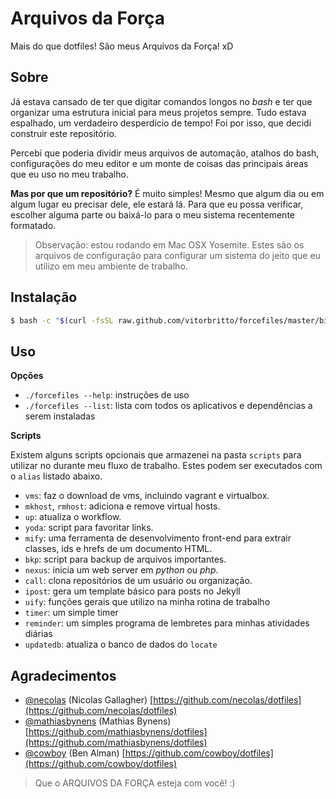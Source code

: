 # Arquivos da Força

Mais do que dotfiles! São meus Arquivos da Força! xD


## Sobre

Já estava cansado de ter que digitar comandos longos no *bash* e ter que organizar uma estrutura inicial para meus projetos sempre. Tudo estava espalhado, um verdadeiro desperdício de tempo! Foi por isso, que decidi construir este repositório.

Percebi que poderia dividir meus arquivos de automação, atalhos do bash, configurações do meu editor e um monte de coisas das principais áreas que eu uso no meu trabalho.

**Mas por que um repositório?** É muito simples! Mesmo que algum dia ou em algum lugar eu precisar dele, ele estará lá. Para que eu possa verificar, escolher alguma parte ou baixá-lo para o meu sistema recentemente formatado.

> Observação: estou rodando em Mac OSX Yosemite. Estes são os arquivos de configuração para configurar um sistema do jeito que eu utilizo em meu ambiente de trabalho.


## Instalação

```bash
$ bash -c "$(curl -fsSL raw.github.com/vitorbritto/forcefiles/master/bin/forcefiles)"
```


## Uso

**Opções**

- `./forcefiles --help`: instruções de uso
- `./forcefiles --list`: lista com todos os aplicativos e dependências a serem instaladas

**Scripts**

Existem alguns scripts opcionais que armazenei na pasta `scripts` para utilizar no durante meu fluxo de trabalho. Estes podem ser executados com o `alias` listado abaixo.

- `vms`: faz o download de vms, incluindo vagrant e virtualbox.
- `mkhost`, `rmhost`: adiciona e remove virtual hosts.
- `up`: atualiza o workflow.
- `yoda`: script para favoritar links.
- `mify`: uma ferramenta de desenvolvimento front-end para extrair classes, ids e hrefs de um documento HTML.
- `bkp`: script para backup de arquivos importantes.
- `nexus`: inicia um web server em _python_ ou _php_.
- `call`: clona repositórios de um usuário ou organização.
- `ipost`: gera um template básico para posts no Jekyll
- `uify`: funções gerais que utilizo na minha rotina de trabalho
- `timer`: um simple timer
- `reminder`: um simples programa de lembretes para minhas atividades diárias
- `updatedb`: atualiza o banco de dados do `locate`


## Agradecimentos

* [@necolas](https://github.com/necolas) (Nicolas Gallagher)
  [https://github.com/necolas/dotfiles](https://github.com/necolas/dotfiles)
* [@mathiasbynens](https://github.com/mathiasbynens) (Mathias Bynens)
  [https://github.com/mathiasbynens/dotfiles](https://github.com/mathiasbynens/dotfiles)
* [@cowboy](https://github.com/cowboy) (Ben Alman)
  [https://github.com/cowboy/dotfiles](https://github.com/cowboy/dotfiles)


> Que o ARQUIVOS DA FORÇA esteja com você! :)

